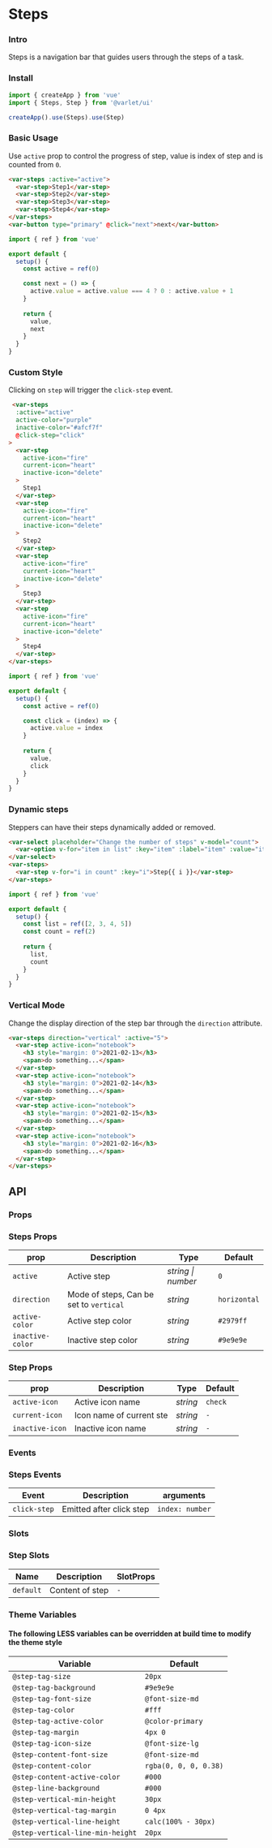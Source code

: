 # Steps

### Intro

Steps is a navigation bar that guides users through the steps of a task.

### Install

```js
import { createApp } from 'vue'
import { Steps, Step } from '@varlet/ui'

createApp().use(Steps).use(Step)
```

### Basic Usage

Use `active` prop to control the progress of step, value is index of step and is counted from `0`.

```html
<var-steps :active="active">
  <var-step>Step1</var-step>
  <var-step>Step2</var-step>
  <var-step>Step3</var-step>
  <var-step>Step4</var-step>
</var-steps>
<var-button type="primary" @click="next">next</var-button>
```

```javascript
import { ref } from 'vue'

export default {
  setup() {
    const active = ref(0)

    const next = () => {
      active.value = active.value === 4 ? 0 : active.value + 1
    }
    
    return {
      value,
      next
    }
  }
}
```

### Custom Style

Clicking on `step` will trigger the `click-step` event.

```html
 <var-steps 
  :active="active"  
  active-color="purple" 
  inactive-color="#afcf7f"
  @click-step="click"
>
  <var-step 
    active-icon="fire" 
    current-icon="heart" 
    inactive-icon="delete"
  >
    Step1
  </var-step>
  <var-step 
    active-icon="fire" 
    current-icon="heart" 
    inactive-icon="delete"
  >
    Step2
  </var-step>
  <var-step 
    active-icon="fire" 
    current-icon="heart" 
    inactive-icon="delete"
  >
    Step3
  </var-step>
  <var-step 
    active-icon="fire" 
    current-icon="heart" 
    inactive-icon="delete"
  >
    Step4
  </var-step>
</var-steps>
```
```javascript
import { ref } from 'vue'

export default {
  setup() {
    const active = ref(0)

    const click = (index) => {
      active.value = index
    }
    
    return {
      value,
      click
    }
  }
}
```

### Dynamic steps

Steppers can have their steps dynamically added or removed.

```html
<var-select placeholder="Change the number of steps" v-model="count">
  <var-option v-for="item in list" :key="item" :label="item" :value="item" />
</var-select>
<var-steps>
  <var-step v-for="i in count" :key="i">Step{{ i }}</var-step>
</var-steps>
```
```javascript
import { ref } from 'vue'

export default {
  setup() {
    const list = ref([2, 3, 4, 5])
    const count = ref(2)
    
    return {
      list,
      count
    }
  }
}
```

### Vertical Mode

Change the display direction of the step bar through the `direction` attribute.

```html
<var-steps direction="vertical" :active="5">
  <var-step active-icon="notebook">
    <h3 style="margin: 0">2021-02-13</h3>
    <span>do something...</span>
  </var-step>
  <var-step active-icon="notebook">
    <h3 style="margin: 0">2021-02-14</h3>
    <span>do something...</span>
  </var-step>
  <var-step active-icon="notebook">
    <h3 style="margin: 0">2021-02-15</h3>
    <span>do something...</span>
  </var-step>
  <var-step active-icon="notebook">
    <h3 style="margin: 0">2021-02-16</h3>
    <span>do something...</span>
  </var-step>
</var-steps>
```

## API

### Props

### Steps Props

| prop | Description | Type | Default |
| ----- | -------------- | -------- | ---------- |
| `active` | Active step | _string \| number_ | `0` |
| `direction` | Mode of steps, Can be set to `vertical` | _string_ | `horizontal` |
| `active-color` | Active step color | _string_ | `#2979ff` |
| `inactive-color` | Inactive step color | _string_ | `#9e9e9e` |

### Step Props

| prop | Description | Type | Default |
| ----- | -------------- | -------- | ---------- |
| `active-icon` | Active icon name  | _string_ | `check` |
| `current-icon` | Icon name of current ste	 | _string_ | `-`|
| `inactive-icon` | Inactive icon name	 | _string_ | `-`|

### Events

### Steps Events

| Event | Description | arguments |
| ----- | -------------- | -------- |
| `click-step` | Emitted after click step | `index: number` |

### Slots

### Step Slots

| Name | Description | SlotProps |
| ----- | -------------- | -------- |
| `default` | Content of step | `-`|

### Theme Variables
#### The following LESS variables can be overridden at build time to modify the theme style

| Variable | Default |
| --- | --- |
| `@step-tag-size` | `20px` |
| `@step-tag-background` | `#9e9e9e` |
| `@step-tag-font-size` | `@font-size-md` |
| `@step-tag-color` | `#fff` |
| `@step-tag-active-color` | `@color-primary` |
| `@step-tag-margin` | `4px 0` |
| `@step-tag-icon-size` | `@font-size-lg` |
| `@step-content-font-size` | `@font-size-md` |
| `@step-content-color` | `rgba(0, 0, 0, 0.38)` |
| `@step-content-active-color` | `#000` |
| `@step-line-background` | `#000` |
| `@step-vertical-min-height` | `30px` |
| `@step-vertical-tag-margin` | `0 4px` |
| `@step-vertical-line-height` | `calc(100% - 30px)` |
| `@step-vertical-line-min-height` | `20px` |

